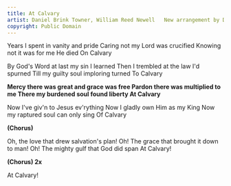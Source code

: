 ```yaml
---
title: At Calvary
artist: Daniel Brink Towner, William Reed Newell   New arrangement by Dave Cottrell
copyright: Public Domain
---
```

Years I spent in vanity and pride
Caring not my Lord was crucified
Knowing not it was for me He died
On Calvary

By God's Word at last my sin I learned
Then I trembled at the law I'd spurned
Till my guilty soul imploring turned
To Calvary

<strong>Mercy there was great and grace was free
Pardon there was multiplied to me
There my burdened soul found liberty
At Calvary</strong>

Now I've giv'n to Jesus ev'rything
Now I gladly own Him as my King
Now my raptured soul can only sing
Of Calvary

<strong>(Chorus)</strong>

Oh, the love that drew salvation's plan!
Oh! The grace that brought it down to man!
Oh! The mighty gulf that God did span
At Calvary!

<strong>(Chorus)  2x</strong> 

At Calvary!